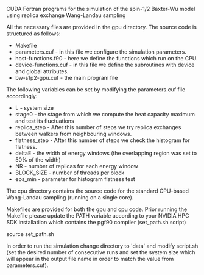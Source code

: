 CUDA Fortran programs for the simulation of the spin-$1/2$ Baxter-Wu model using replica exchange Wang-Landau sampling

All the necessary files are provided in the gpu directory. The source code is structured as follows:
- Makefile
- parameters.cuf - in this file we configure the simulation parameters.
- host-functions.f90 - here we define the functions which run on the CPU.
- device-functions.cuf - in this file we define the subroutines with device and global attributes.
- bw-s1p2-gpu.cuf - the main program file

The following variables can be set by modifying the parameters.cuf file accordingly:
- L - system size
- stage0 - the stage from which we compute the heat capacity maximum and test its fluctuations
- replica_step - After this number of steps we try replica exchanges between walkers from neighbouring windows.
- flatness_step - After this number of steps we check the histogram for flatness.
- deltaE - the width of energy windows (the overlapping region was set to 50% of the width)
- NR - number of replicas for each energy window
- BLOCK_SIZE - number of threads per block
- eps_min - parameter for histogram flatness test

The cpu directory contains the source code for the standard CPU-based Wang-Landau sampling (running on a single core). 

Makefiles are provided for both the gpu and cpu code.
Prior running the Makefile please update the PATH variable according to your NVIDIA HPC SDK installatiion which contains the pgf90 compiler (set_path.sh script)

source set_path.sh

In order to run the simulation change directory to 'data' and modify script.sh (set the desired number of consecutive runs and set the system size which will appear in the output file name in order to match the value from parameters.cuf). 
